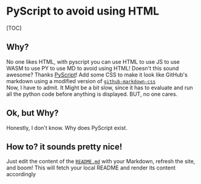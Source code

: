 # PyScript to avoid using HTML
[TOC]
## Why?
No one likes HTML, with pyscript you can use HTML to use JS to use WASM to use PY to use MD to avoid using HTML! Doesn't this sound awesome? Thanks  [PyScript](https://pyscript.net/)!
Add some CSS to make it look like GitHub's markdown using a modified version of [`github-markdown-css`](https://github.com/sindresorhus/github-markdown-css)  <br>
Now, I have to admit. It Might be a bit slow, since it has to evaluate and run all the python code before anything is displayed. BUT, no one cares.
## Ok, but Why?
Honestly, I don't know. Why does PyScript exist.
## How to? it sounds pretty nice!
Just edit the content of the [`README.md`](https://github.com/okok7711/md-in-html/blob/master/README.md) with your Markdown, refresh the site, and boom! This will fetch your local README and render its content accordingly